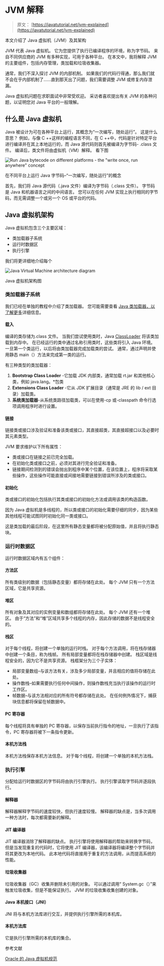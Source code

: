 # JVM 解释

> 原文： [https://javatutorial.net/jvm-explained](https://javatutorial.net/jvm-explained)

本文介绍了 Java 虚拟机（JVM）及其架构

JVM 代表 Java 虚拟机。 它为您提供了执行已编译程序的环境，称为字节码。 来自不同供应商的 JVM 有多种实现，可用于各种平台。 在本文中，我将解释 JVM 的主要组件，包括内存管理，类加载和垃圾收集器。

通常，我们不深入探讨 JVM 的内部机制。 如果我们的代码行得通，那么我们就不会在乎内部机制了……直到那天出了问题，我们需要调整 JVM 或修复内存泄漏。

Java 虚拟机问题在求职面试中非常受欢迎。 采访者喜欢提出有关 JVM 的各种问题，以证明您对 Java 平台的一般理解。

## 什么是 Java 虚拟机

Java 被设计为可在各种平台上运行，其概念为“一次编写，随处运行”。 这是什么意思？ 例如，与像 C ++这样的编程语言不同，在 C ++中，代码是针对特定平台进行编译并在其上本地运行的，而 Java 源代码则首先被编译为字节码- .class 文件。 编译后，类文件将由虚拟机（VM）解释。 看下图

![Run Java bytecode on different platforms - the "write once, run anywhere" concept](img/d6063e9fd37d275ba1f59efb6ad449ae.jpg)

在不同平台上运行 Java 字节码–“一次编写，随处运行”的概念

首先，我们将 Java 源代码（.java 文件）编译为字节码（.class 文件）。 字节码是 Java 和机器语言之间的中间语言。 您可以在任何 JVM 实现上执行相同的字节码，而无需调整一个或另一个 OS 或平台的代码。

## Java 虚拟机架构

Java 虚拟机包含三个主要区域：

*   类加载器子系统
*   运行时数据区
*   执行引擎

我们将更详细地介绍每个

![Java Virtual Machine architecture diagram ](img/643d161e368633a00cb203df6c1faf1c.jpg)

Java 虚拟机架构图

### 类加载器子系统

我们已经在单独的教程中介绍了类加载器。 您可能需要查看 [Java 类加载器，以了解更多](https://javatutorial.net/java-class-loaders-explained)详细信息。

#### 载入

编译的类存储为.class 文件。 当我们尝试使用类时，Java [ClassLoader](https://javatutorial.net/java-class-loaders-explained) 将该类加载到内存中。 在已经运行的类中通过名称引用类时，这些类将引入 Java 环境。 一旦第一个类运行，以后将由类加载器完成加载类的尝试。 通常，通过声明并使用静态 main（）方法来完成第一类的运行。

有三种类型的类加载器：

1.  **Bootstrap Class Loader** -它加载 JDK 内部类，通常加载 rt.jar 和其他核心类，例如 java.lang。*包类
2.  **Extensions Class Loader** -它从 JDK 扩展目录（通常是 JRE 的 lib / ext 目录）加载类。
3.  **系统类加载器**-从系统类路径加载类，可以在使用-cp 或-classpath 命令行选项调用程序时进行设置。

#### 链接

链接类或接口涉及验证和准备该类或接口，其直接超类，其直接超接口以及必要时其元素类型。

JVM 要求维护以下所有属性：

*   类或接口在链接之前已完全加载。
*   在初始化类或接口之前，必须对其进行完全验证和准备。
*   链接期间检测到的错误会抛出到程序中某个位置，在该位置上，程序将采取某些操作，这些操作可能直接或间接地需要链接到错误所涉及的类或接口。

#### 初始化

类或接口的初始化包括执行其类或接口的初始化方法或调用该类的构造函数。

因为 Java 虚拟机是多线程的，所以类或接口的初始化需要仔细的同步，因为某些其他线程可能试图同时初始化同一类或接口。

这是类加载的最后阶段，在这里所有静态变量都将被分配原始值，并且将执行静态块。

### 运行时数据区

运行时数据区域内有五个组件：

#### 方法区

所有类级别的数据（包括静态变量）都将存储在此处。 每个 JVM 只有一个方法区域，它是共享资源。

#### 堆区

所有对象及其对应的实例变量和数组都将存储在此处。 每个 JVM 还有一个堆区。 由于“方法”和“堆”区域共享多个线程的内存，因此存储的数据不是线程安全的。

#### 栈区

对于每个线程，将创建一个单独的运行时栈。 对于每个方法调用，将在栈存储器中创建一个条目，称为栈帧。 所有局部变量都将在栈存储器中创建。 栈区域是线程安全的，因为它不是共享资源。 栈框架分为三个子实体：

*   局部变量数组–与该方法有关，涉及多少局部变量，并且相应的值将存储在此处。
*   操作数栈–如果需要执行任何中间操作，则操作数栈充当执行该操作的运行时工作区。
*   帧数据–与该方法相对应的所有符号都存储在此处。 在任何例外情况下，捕获块信息都将保留在帧数据中。

#### PC 寄存器

每个线程将具有单独的 PC 寄存器，以保存当前执行指令的地址，一旦执行了该指令，PC 寄存器将被下一条指令更新。

#### 本机方法栈

本机方法栈保存本机方法信息。 对于每个线程，将创建一个单独的本机方法栈。

### 执行引擎

分配给运行时数据区的字节码将由执行引擎执行。 执行引擎读取字节码并逐段执行。

#### 解释器

解释器解释字节码的速度较快，但执行速度较慢。 解释器的缺点是，当多次调用一种方法时，每次都需要新的解释。

#### JIT 编译器

JIT 编译器消除了解释器的缺点。 执行引擎将使用解释器的帮助来转换字节码，但是当发现重复的代码时，它将使用 JIT 编译器，该编译器将编译整个字节码并将其更改为本地代码。 此本地代码将直接用于重复的方法调用，从而提高系统的性能。

#### 垃圾收集器

垃圾收集器（GC）收集并删除未引用的对象。 可以通过调用“ System.gc（）”来触发垃圾收集，但是不能保证执行。 JVM 的垃圾收集收集创建的对象。

#### Java 本机接口（JNI）

JNI 将与本机方法库进行交互，并提供执行引擎所需的本机库。

#### 本机方法库

它是执行引擎所需的本机库的集合。

参考文献

[Oracle 的 Java 虚拟机规范](https://docs.oracle.com/javase/specs/jvms/se8/html/index.html)